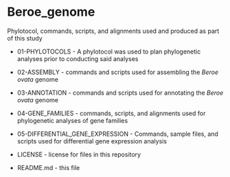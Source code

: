 # Beroe_genome

Phylotocol, commands, scripts, and alignments used and produced as part of this study

* 01-PHYLOTOCOLS - A phylotocol was used to plan phylogenetic analyses prior to conducting said analyses

* 02-ASSEMBLY - commands and scripts used for assembling the *Beroe ovata* genome

* 03-ANNOTATION - commands and scripts used for annotating the *Beroe ovata* genome

* 04-GENE_FAMILIES - commands, scripts, and alignments used for phylogenetic analyses of gene families

* 05-DIFFERENTIAL_GENE_EXPRESSION - Commands, sample files, and scripts used for differential gene expression analysis

* LICENSE - license for files in this repository

* README.md - this file
